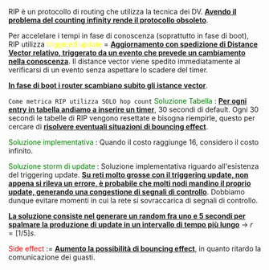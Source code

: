 RIP è un protocollo di routing che utilizza la tecnica dei DV. <b><u>Avendo il problema del counting infinity rende il protocollo obsoleto</u></b>. 

Per accelelare i tempi in fase di conoscenza (soprattutto in fase di boot), RIP utilizza <span style=color:yellow>triggered update</span> = <b><u>Aggiornamento con spedizione di Distance Vector relativo, triggerato da un evento che prevede un cambiamento nella conoscenza</u></b>. Il distance vector viene spedito immediatamente al verificarsi di un evento senza aspettare lo scadere del timer.

<b><u>In fase di boot i router scambiano subito gli istance vector</u></b>. 

`Come metrica RIP utilizza SOLO hop count`
<span style=color:green>Soluzione Tabella</span> :
<b><u>Per ogni entry in tabella andiamo a inserire un timer</u></b>, 30 secondi di default. 
Ogni 30 secondi le tabelle di RIP vengono resettate e bisogna riempirle, questo per cercare di <b><u>risolvere eventuali situazioni di bouncing effect</u></b>. 

<span style=color:green>Soluzione implementativa</span> :
Quando il costo raggiunge 16, considero il costo infinito. 

<span style=color:green>Soluzione storm di update</span> :
Soluzione implementativa riguardo all'esistenza del triggering update. <b><u>Su reti molto grosse con il triggering update, non appena si rileva un errore, è probabile che molti nodi mandino il proprio update, generando una congestione di segnali di controllo</u></b>.
Dobbiamo dunque evitare momenti in cui la rete si sovraccarica di segnali di controllo. 

<b><u>La soluzione consiste nel generare un random fra uno e 5 secondi per spalmare la produzione di update in un intervallo di tempo più lungo</u></b> -> $r = [1/5]s$. 

<span style=color:red>Side effect</span> := <b><u>Aumento la possibilità di bouncing effect</u></b>, in quanto ritardo la comunicazione dei guasti. 